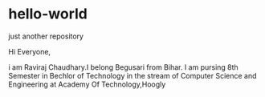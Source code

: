 # hello-world
just another repository

Hi Everyone,

i am Raviraj Chaudhary.I belong Begusari from Bihar.
I am pursing 8th Semester in Bechlor of Technology in the stream of Computer Science and Engineering  at Academy Of Technology,Hoogly
